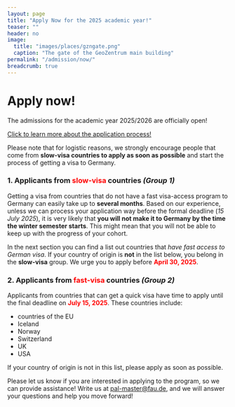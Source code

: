```yaml
---
layout: page
title: "Apply Now for the 2025 academic year!"
teaser: ""
header: no
image:
  title: "images/places/gzngate.png"
  caption: "The gate of the GeoZentrum main building"
permalink: "/admission/now/"
breadcrumb: true
---
```


# Apply now!

The admissions for the academic year 2025/2026 are  officially open! 

<div class="row">
<div class="small-12 text-center columns" markdown="1">
<a class="button large radius alert" href="{% link pages/application_process.md %}">Click to learn more about the application process!</a>
</div><!-- /.small-12.columns -->
</div><!-- /.row -->

Please note that for logistic reasons, we strongly encourage people that come from **slow-visa countries to apply as soon as possible** and start the process of getting a visa to Germany.



### 1. Applicants from <strong style="color:red">slow-visa</strong> countries *(Group 1)*

Getting a visa from countries that do not have a fast visa-access program to Germany can easily take up to **several months**.
Based on our experience, unless we can process your application way before the formal deadline (*15 July 2025*), it is very likely that **you will not make it to Germany by the time the winter semester starts**. This might mean that you will not be able to keep up with the progress of your cohort.

In the next section you can find a list out countries that *have fast access to German visa*. If your country of origin is **not** in the list below, you belong in the **slow-visa** group. We urge you to apply before <strong style="color:red">April 30, 2025</strong>. 

### 2. Applicants from <strong style="color:red">fast-visa</strong> countries *(Group 2)*

Applicants from countries that can get a quick visa have time to apply until the final deadline on <strong style="color:red">July 15, 2025</strong>. These countries include:  

- countries of the EU
- Iceland
- Norway
- Switzerland
- UK 
- USA 

If your country of origin is not in this list, please apply as soon as possible.

Please let us know if you are interested in applying to the program, so we can provide assistance! Write us at [pal-master@fau.de](mailto:pal-master@fau.de?subject=Question%20about%20application), and we will answer your questions and help you move forward! 

